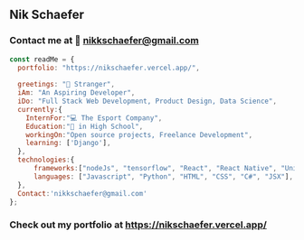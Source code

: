## Nik Schaefer
### Contact me at 📧  nikkschaefer@gmail.com
```js
const readMe = {
  portfolio: "https://nikschaefer.vercel.app/",
  
  greetings: "👋 Stranger",
  iAm: "An Aspiring Developer",
  iDo: "Full Stack Web Development, Product Design, Data Science",
  currently:{
    InternFor:"💻 The Esport Company",
    Education:"🏫 in High School",
    workingOn:"Open source projects, Freelance Development",
    learning: ['Django'],
  },
  technologies:{
      frameworks:["nodeJs", "tensorflow", "React", "React Native", "Unity", "Firebase"],
      languages: ["Javascript", "Python", "HTML", "CSS", "C#", "JSX"],
  },
  Contact:'nikkschaefer@gmail.com'
};
```
### Check out my portfolio at https://nikschaefer.vercel.app/
